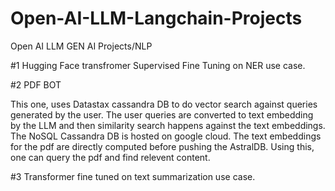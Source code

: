 # Open-AI-LLM-Langchain-Projects
Open AI LLM GEN AI Projects/NLP


#1 Hugging Face transfromer Supervised Fine Tuning on NER use case.


#2 PDF BOT

This one, uses Datastax cassandra DB to do vector search against queries generated by the user. The user queries are converted to text embedding by the LLM and then similarity search happens against the text embeddings.
The NoSQL Cassandra DB is hosted on google cloud. The text embeddings for the pdf are directly computed before pushing the AstralDB. Using this, one can query the pdf and find relevent content.

#3 Transformer fine tuned on text summarization use case.

